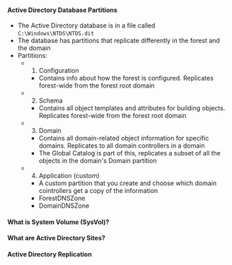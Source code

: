 #### Active Directory Database Partitions
- The Active Directory database is in a file called `C:\Windows\NTDS\NTDS.dit`
- The database has partitions that replicate differently in the forest and the domain
- Partitions:
	- 1. Configuration
		- Contains info about how the forest is configured. Replicates forest-wide from the forest root domain
	- 2. Schema
		- Contains all object templates and attributes for building objects. Replicates forest-wide from the forest root domain
	- 3. Domain
		- Contains all domain-related object information for specific domains. Replicates to all domain controllers in a domain
		- The Global Catalog is part of this, replicates a subset of all the objects in the domain's Domain partition
	- 4. Application (custom)
		- A custom partition that you create and choose which domain cointrollers get a copy of the information
		- ForestDNSZone
		- DomainDNSZone
#### What is System Volume (SysVol)?

#### What are Active Directory Sites?

#### Active Directory Replication
